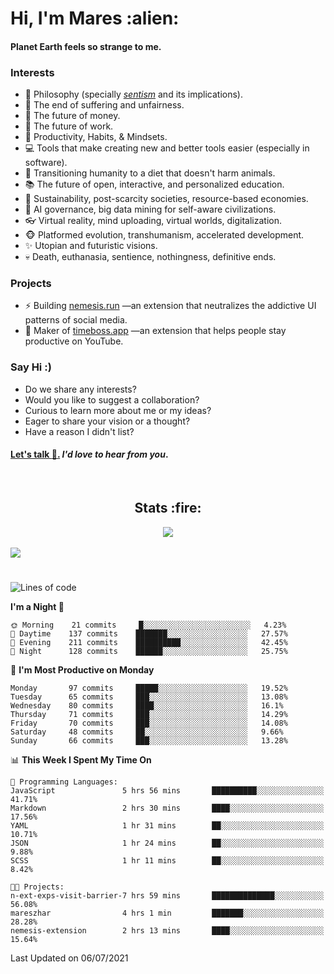 <h1>Hi, I'm Mares :alien:</h1>

#### Planet Earth feels so strange to me.

### **Interests**

- 🌊 Philosophy (specially [_sentism_][sentismmedium] and its implications).
- 🎯 The end of suffering and unfairness.
- 💸 The future of money.
- 💼 The future of work.
- 🧠 Productivity, Habits, & Mindsets.
- 💻 Tools that make creating new and better tools easier (especially in software).
- 🥗 Transitioning humanity to a diet that doesn't harm animals.
- 📚 The future of open, interactive, and personalized education.
- 🌱 Sustainability, post-scarcity societies, resource-based economies.
- 🤖 AI governance, big data mining for self-aware civilizations.
- 👓 Virtual reality, mind uploading, virtual worlds, digitalization.
- 🐵 Platformed evolution, transhumanism, accelerated development.
- ✨ Utopian and futuristic visions.
- 💀 Death, euthanasia, sentience, nothingness, definitive ends.


### **Projects**

- ⚡ Building [nemesis.run](https://nemesis.run) —an extension that neutralizes the addictive UI patterns of social media.
- 💎 Maker of [timeboss.app](https://timeboss.app) —an extension that helps people stay productive on YouTube.


### **Say Hi :)**

- Do we share any interests?
- Would you like to suggest a collaboration?
- Curious to learn more about me or my ideas?
- Eager to share your vision or a thought?
- Have a reason I didn't list?

#### [Let's talk :wave:.](mailto:mareszhar@gmail.com) _I'd love to hear from you_.

[sentismmedium]: https://medium.com/@mareszhar/born-a-prisoner-a-reflection-about-life-its-struggles-and-a-plan-to-escape-d8566ce9b026

<br>

<h2 align="center">Stats :fire:</h2>

<div align="center">
  <img src="https://github-readme-streak-stats.herokuapp.com?user=mareszhar&theme=black-ice&hide_border=true&stroke=FFFFFF15&ring=DF8FFE&fire=DF8FFE&currStreakLabel=DF8FFE&background=1A232A&currStreakNum=86FFAB&dates=B1AAB3FF">
</div>

<br>

<img src="https://activity-graph.herokuapp.com/graph?username=mareszhar&theme=nord&bg_color=00000000&color=979797&line=DF8FFE&point=00000000&area=true&hide_border=true">

<br>

<h1></h1>

<!--START_SECTION:waka-->
![Lines of code](https://img.shields.io/badge/From%20Hello%20World%20I%27ve%20Written-106846%20lines%20of%20code-blue)

**I'm a Night 🦉** 

```text
🌞 Morning    21 commits     █░░░░░░░░░░░░░░░░░░░░░░░░   4.23% 
🌆 Daytime    137 commits    ███████░░░░░░░░░░░░░░░░░░   27.57% 
🌃 Evening    211 commits    ██████████░░░░░░░░░░░░░░░   42.45% 
🌙 Night      128 commits    ██████░░░░░░░░░░░░░░░░░░░   25.75%

```
📅 **I'm Most Productive on Monday** 

```text
Monday       97 commits     █████░░░░░░░░░░░░░░░░░░░░   19.52% 
Tuesday      65 commits     ███░░░░░░░░░░░░░░░░░░░░░░   13.08% 
Wednesday    80 commits     ████░░░░░░░░░░░░░░░░░░░░░   16.1% 
Thursday     71 commits     ███░░░░░░░░░░░░░░░░░░░░░░   14.29% 
Friday       70 commits     ███░░░░░░░░░░░░░░░░░░░░░░   14.08% 
Saturday     48 commits     ██░░░░░░░░░░░░░░░░░░░░░░░   9.66% 
Sunday       66 commits     ███░░░░░░░░░░░░░░░░░░░░░░   13.28%

```


📊 **This Week I Spent My Time On** 

```text
💬 Programming Languages: 
JavaScript               5 hrs 56 mins       ██████████░░░░░░░░░░░░░░░   41.71% 
Markdown                 2 hrs 30 mins       ████░░░░░░░░░░░░░░░░░░░░░   17.56% 
YAML                     1 hr 31 mins        ██░░░░░░░░░░░░░░░░░░░░░░░   10.71% 
JSON                     1 hr 24 mins        ██░░░░░░░░░░░░░░░░░░░░░░░   9.88% 
SCSS                     1 hr 11 mins        ██░░░░░░░░░░░░░░░░░░░░░░░   8.42%

🐱‍💻 Projects: 
n-ext-exps-visit-barrier-7 hrs 59 mins       ██████████████░░░░░░░░░░░   56.08% 
mareszhar                4 hrs 1 min         ███████░░░░░░░░░░░░░░░░░░   28.28% 
nemesis-extension        2 hrs 13 mins       ████░░░░░░░░░░░░░░░░░░░░░   15.64%

```


 Last Updated on 06/07/2021
<!--END_SECTION:waka-->

